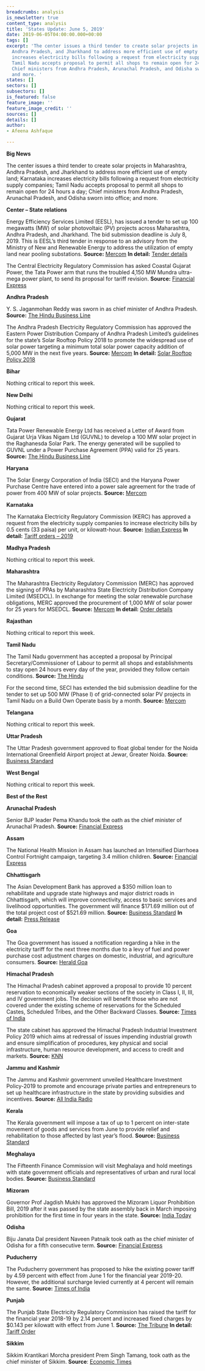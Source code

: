 ```yaml
---
breadcrumbs: analysis
is_newsletter: true
content_type: analysis
title: 'States Update: June 5, 2019'
date: 2019-06-05T04:00:00.000+00:00
tags: []
excerpt: 'The center issues a third tender to create solar projects in Maharashtra,
  Andhra Pradesh, and Jharkhand to address more efficient use of empty land; Karnataka
  increases electricity bills following a request from electricity supply companies;
  Tamil Nadu accepts proposal to permit all shops to remain open for 24 hours a day;
  Chief ministers from Andhra Pradesh, Arunachal Pradesh, and Odisha sworn into office;
  and more. '
states: []
sectors: []
subsectors: []
is_featured: false
feature_image: ''
feature_image_credit: ''
sources: []
details: []
author:
- Afeena Ashfaque

---
```

**Big News**

The center issues a third tender to create solar projects in Maharashtra, Andhra Pradesh, and Jharkhand to address more efficient use of empty land; Karnataka increases electricity bills following a request from electricity supply companies; Tamil Nadu accepts proposal to permit all shops to remain open for 24 hours a day; Chief ministers from Andhra Pradesh, Arunachal Pradesh, and Odisha sworn into office; and more. 

**Center – State relations**

Energy Efficiency Services Limited (EESL), has issued a tender to set up 100 megawatts (MW) of solar photovoltaic (PV) projects across Maharashtra, Andhra Pradesh, and Jharkhand. The bid submission deadline is July 8, 2019. This is EESL’s third tender in response to an advisory from the Ministry of New and Renewable Energy to address the utilization of empty land near pooling substations. **Source:** [Mercom](https://mercomindia.com/eesl-tender-100-mw-solar-maharashtra-andhra-jharkhand/) **In detail:** [Tender details](https://eesl.eproc.in/ProductEESL/publicDash)

The Central Electricity Regulatory Commission has asked Coastal Gujarat Power, the Tata Power arm that runs the troubled 4,150 MW Mundra ultra-mega power plant, to send its proposal for tariff revision. **Source:** [Financial Express](https://www.financialexpress.com/economy/cerc-directs-tata-power-arm-to-get-discoms-consent-for-mundra-ppa-revision/1592978/)

**Andhra Pradesh**

Y. S. Jaganmohan Reddy was sworn in as chief minister of Andhra Pradesh. **Source:** [The Hindu Business Line](https://www.thehindubusinessline.com/todays-paper/tp-others/tp-states/article27359366.ece)

The Andhra Pradesh Electricity Regulatory Commission has approved the Eastern Power Distribution Company of Andhra Pradesh Limited’s guidelines for the state’s Solar Rooftop Policy 2018 to promote the widespread use of solar power targeting a minimum total solar power capacity addition of 5,000 MW in the next five years. **Source:** [Mercom](https://mercomindia.com/andhra-pradesh-guidelines-rooftop-solar-policy/) **In detail:** [Solar Rooftop Policy 2018](http://nredcap.in/PDFs/Pages/AP_Solar_Power_Policy_2018.pdf)

**Bihar**

Nothing critical to report this week.

**New Delhi**

Nothing critical to report this week.

**Gujarat**

Tata Power Renewable Energy Ltd has received a Letter of Award from Gujarat Urja Vikas Nigam Ltd (GUVNL) to develop a 100 MW solar project in the Raghanesda Solar Park. The energy generated will be supplied to GUVNL under a Power Purchase Agreement (PPA) valid for 25 years. **Source:** [The Hindu Business Line](https://www.thehindubusinessline.com/todays-paper/tp-others/tp-states/article27359364.ece)

**Haryana**

The Solar Energy Corporation of India (SECI) and the Haryana Power Purchase Centre have entered into a power sale agreement for the trade of power from 400 MW of solar projects. **Source:** [Mercom](https://mercomindia.com/seci-and-haryana-psa-400-mw-solar/)

**Karnataka**

The Karnataka Electricity Regulatory Commission (KERC) has approved a request from the electricity supply companies to increase electricity bills by 0.5 cents (33 paisa) per unit, or kilowatt-hour. **Source:** [Indian Express](https://indianexpress.com/article/cities/bangalore/electricity-charges-hiked-domestic-commercial-bescom-karnataka-5757687/) **In detail:** [Tariff orders – 2019](https://www.karnataka.gov.in/kerc/Pages/tariff-orders-2019.aspx)

**Madhya Pradesh**

Nothing critical to report this week.

**Maharashtra**

The Maharashtra Electricity Regulatory Commission (MERC) has approved the signing of PPAs by Maharashtra State Electricity Distribution Company Limited (MSEDCL). In exchange for meeting the solar renewable purchase obligations, MERC approved the procurement of 1,000 MW of solar power for 25 years for MSEDCL. **Source:** [Mercom](https://mercomindia.com/maharashtra-ppa-1000-mw-solar/) **In detail:** [Order details](http://www.mercindia.org.in/pdf/Order%2058%2042/Order-87%20of%202019-27052019.pdf)

**Rajasthan**

Nothing critical to report this week.

**Tamil Nadu**

The Tamil Nadu government has accepted a proposal by Principal Secretary/Commissioner of Labour to permit all shops and establishments to stay open 24 hours every day of the year, provided they follow certain conditions. **Source:** [The Hindu](https://www.thehindu.com/news/national/tamil-nadu/soon-shops-in-state-can-stay-open-24x7/article27394864.ece)

For the second time, SECI has extended the bid submission deadline for the tender to set up 500 MW (Phase I) of grid-connected solar PV projects in Tamil Nadu on a Build Own Operate basis by a month. **Source:** [Mercom](https://mercomindia.com/seci-extends-bid-deadline-500-mw-solar/)

**Telangana**

Nothing critical to report this week.

**Uttar Pradesh**

The Uttar Pradesh government approved to float global tender for the Noida International Greenfield Airport project at Jewar, Greater Noida. **Source:** [Business Standard](https://www.business-standard.com/article/economy-policy/up-to-float-global-tender-for-rs-16-000-crore-noida-airport-project-119052800730_1.html)

**West Bengal**

Nothing critical to report this week.

**Best of the Rest**

**Arunachal Pradesh**

Senior BJP leader Pema Khandu took the oath as the chief minister of Arunachal Pradesh. **Source:** [Financial Express](https://www.financialexpress.com/india-news/pema-khandu-sworn-in-as-arunachal-pradesh-cm/1592307/)

**Assam**

The National Health Mission in Assam has launched an Intensified Diarrhoea Control Fortnight campaign, targeting 3.4 million children. **Source:** [Financial Express](https://www.financialexpress.com/india-news/assam-launches-diarrhoea-control-fortnight-campaign/1592039/)

**Chhattisgarh**

The Asian Development Bank has approved a $350 million loan to rehabilitate and upgrade state highways and major district roads in Chhattisgarh, which will improve connectivity, access to basic services and livelihood opportunities. The government will finance $171.69 million out of the total project cost of $521.69 million. **Source:** [Business Standard](https://www.business-standard.com/article/pti-stories/adb-commits-usd-350-mn-loan-for-chhattisgarh-road-improvement-project-119053101221_1.html) **In detail:** [Press Release](https://www.adb.org/news/adb-350-million-loan-upgrade-state-and-district-roads-chhattisgarh)

**Goa**

The Goa government has issued a notification regarding a hike in the electricity tariff for the next three months due to a levy of fuel and power purchase cost adjustment charges on domestic, industrial, and agriculture consumers. **Source:** [Herald Goa](https://www.heraldgoa.in/Goa/New-POWER-tariff-to-SHOCK-aam-aadmi/146895.html)

**Himachal Pradesh**

The Himachal Pradesh cabinet approved a proposal to provide 10 percent reservation to economically weaker sections of the society in Class I, II, III, and IV government jobs. The decision will benefit those who are not covered under the existing scheme of reservations for the Scheduled Castes, Scheduled Tribes, and the Other Backward Classes. **Source:** [Times of India](https://timesofindia.indiatimes.com/city/shimla/himachal-cabinet-nods-10-quota-in-govt-jobs/articleshowprint/69615786.cms)

The state cabinet has approved the Himachal Pradesh Industrial Investment Policy 2019 which aims at redressal of issues impending industrial growth and ensure simplification of procedures, key physical and social infrastructure, human resource development, and access to credit and markets. **Source:** [KNN](https://knnindia.co.in/news/newsdetails/state/himachal-cabinet-approves-industrial-investment-policy-2019-enhances-incentives-to-msmes)

**Jammu and Kashmir**

The Jammu and Kashmir government unveiled Healthcare Investment Policy-2019 to promote and encourage private parties and entrepreneurs to set up healthcare infrastructure in the state by providing subsidies and incentives. **Source:** [All India Radio](http://www.newsonair.com/News?title=J%26K%3A-Govt-unveils-Healthcare-Investment-Policy-2019&id=364120)

**Kerala**

The Kerala government will impose a tax of up to 1 percent on inter-state movement of goods and services from June to provide relief and rehabilitation to those affected by last year’s flood. **Source:** [Business Standard](https://www.business-standard.com/article/economy-policy/kerala-govt-to-impose-1-flood-cess-from-june-1-for-rehabilitation-work-119052800074_1.html)

**Meghalaya**

The Fifteenth Finance Commission will visit Meghalaya and hold meetings with state government officials and representatives of urban and rural local bodies. **Source:** [Business Standard](https://www.business-standard.com/article/pti-stories/finance-commission-team-to-visit-meghalaya-119060200436_1.html)

**Mizoram**

Governor Prof Jagdish Mukhi has approved the Mizoram Liquor Prohibition Bill, 2019 after it was passed by the state assembly back in March imposing prohibition for the first time in four years in the state. **Source:** [India Today](https://www.indiatoday.in/india/story/prohibition-again-imposed-in-mizoram-after-four-years-1536876-2019-05-28)

**Odisha**

Biju Janata Dal president Naveen Patnaik took oath as the chief minister of Odisha for a fifth consecutive term. **Source:** [Financial Express](https://www.financialexpress.com/india-news/naveen-patnaik-takes-oath-as-odisha-cm-for-fifth-consecutive-term/1592100/)

**Puducherry**

The Puducherry government has proposed to hike the existing power tariff by 4.59 percent with effect from June 1 for the financial year 2019-20. However, the additional surcharge levied currently at 4 percent will remain the same. **Source:** [Times of India](https://timesofindia.indiatimes.com/city/puducherry/puducherry-hikes-power-tariff-by-4-59-from-june-1-protest-erupts/articleshowprint/69535478.cms)

**Punjab**

The Punjab State Electricity Regulatory Commission has raised the tariff for the financial year 2018-19 by 2.14 percent and increased fixed charges by $0.143 per kilowatt with effect from June 1. **Source:** [The Tribune](https://www.tribuneindia.com/news/punjab/punjab-regulator-announces-2-1-hike-in-power-tariff/779080.html) **In detail:** [Tariff Order](https://www.pserc.gov.in/pages/Press-Note-27-5-19.pdf)

**Sikkim**

Sikkim Krantikari Morcha president Prem Singh Tamang, took oath as the chief minister of Sikkim. **Source**: [Economic Times](https://economictimes.indiatimes.com/news/elections/lok-sabha/india/p-s-golay-sworn-in-as-sikkim-chief-minister/articleshow/69515570.cms)
